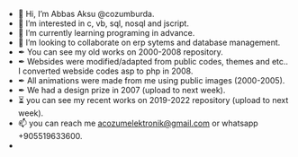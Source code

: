 - 👋 Hi, I’m Abbas Aksu @cozumburda.
- 👀 I’m interested in c, vb, sql, nosql and jscript.
- 🌱 I’m currently learning programing in advance.
- 💞️ I’m looking to collaborate on erp sytems and database management.
- ✒ You can see my old works on 2000-2008 repository. 
- ✒ Websides were modified/adapted from public codes, themes and etc.. I converted webside codes asp to php in 2008.
- ✒ All animations were made from me using public images (2000-2005).
- ✒ We had a design prize in 2007 (upload to next week).
- ⏳ you can see my recent works on 2019-2022 repository (upload to next week).
- 📫 you can reach me acozumelektronik@gmail.com or whatsapp +905519633600.
- 

<!---
cozumburda/cozumburda is a ✨ special ✨ repository because its `README.md` (this file) appears on your GitHub profile.
You can click the Preview link to take a look at your changes.
--->
